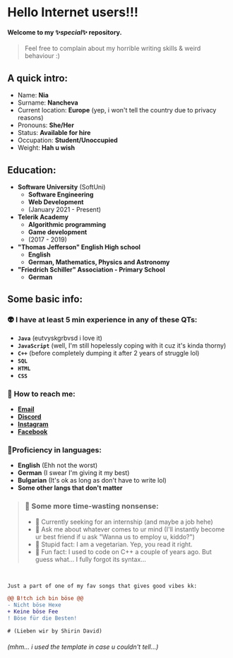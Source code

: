 # **Hello Internet users!!!**
#### Welcome to my ✨*special*✨ repository.
> Feel free to complain about my horrible writing skills & weird behaviour :)


## **A quick intro:**
- Name: **Nia**
- Surname: **Nancheva**
- Current location: **Europe** (yep, i won't tell the country due to privacy reasons)
- Pronouns: **She/Her**
- Status: **Available for hire**
- Occupation: **Student/Unoccupied**
- Weight: **Hah u wish**

## **Education:**
- **Software University** (SoftUni)
    - **Software Engineering**
    - **Web Development**
    - (January 2021 - Present) 
- **Telerik Academy**
    - **Algorithmic programming**
    - **Game development**
    - (2017 - 2019)
- **"Thomas Jefferson" English High school**
  - **English**
  - **German, Mathematics, Physics and Astronomy**
- **"Friedrich Schiller" Association - Primary School**
  - **German**

## **Some basic info:**

### 👽 **I have at least 5 min experience in any of these QTs:**
- **`Java`** (eutvyskgrbvsd i love it)
- **`JavaScript`** (well, I'm still hopelessly coping with it cuz it's kinda thorny)
- **`C++`** (before completely dumping it after 2 years of struggle lol)
- **`SQL`**
- **`HTML`**
- **`CSS`**

### 🌸 **How to reach me:**
- [**Email**](mailto:niaplnan.business@gmail.com)
- [**Discord**](https://discordapp.com/users/719788587456921601)
- [**Instagram**](https://instagram.com/nianancheva)
- [**Facebook**](https://facebook.com/niaplnan)
### 🍁**Proficiency in languages:**
- **English** (Ehh not the worst)
- **German** (I swear I'm giving it my best)
- **Bulgarian** (It's ok as long as don't have to write lol)
- **Some other langs that don't matter**
> ### 🐸 **Some more time-wasting nonsense:**
> - 🤍 Currently seeking for an internship (and maybe a job hehe)
> - 💬 Ask me about whatever comes to ur mind (I'll instantly become ur best friend if u ask "Wanna us to employ u, kiddo?")
> - 🍭 Stupid fact: I am a vegetarian. Yep, you read it right.
> - 🐋 Fun fact: I used to code on C++ a couple of years ago. But guess what... I fully forgot its syntax...

<br>

```diff
Just a part of one of my fav songs that gives good vibes kk:

@@ B!tch ich bin böse @@
- Nicht böse Hexe
+ Keine böse Fee
! Böse für die Besten!

# (Lieben wir by Shirin David)
```
###### (mhm... i used the template in case u couldn't tell...)
